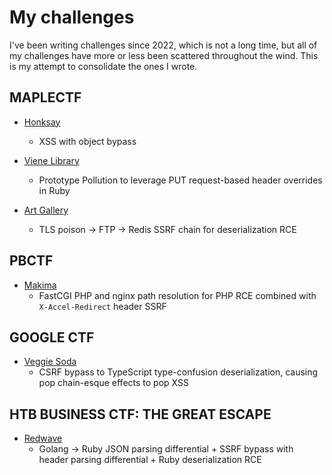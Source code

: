 # My challenges

I've been writing challenges since 2022, which is not a long time, but all of my challenges have more or less been scattered throughout the wind. This is my attempt to consolidate the ones I wrote. 

## MAPLECTF

* [Honksay](https://github.com/ubcctf/maple-ctf-2022-public/tree/main/web/honksay)
    * XSS with object bypass

* [Viene Library](https://jamvie.net/posts/2022/09/maplectf-2022-vies-challenges/#viene-library-11-solves)
    * Prototype Pollution to leverage PUT request-based header overrides in Ruby

* [Art Gallery](https://jamvie.net/posts/2022/09/maplectf-2022-vies-challenges/#art-gallery-3-solves)
    * TLS poison -> FTP -> Redis SSRF chain for deserialization RCE

## PBCTF

* [Makima](posts/2023/02/pbctf-2023-jazzy-x-vie-chals/#makima)
    * FastCGI PHP and nginx path resolution for PHP RCE combined with `X-Accel-Redirect` header SSRF

## GOOGLE CTF

* [Veggie Soda](https://github.com/google/google-ctf/tree/master/2023/web-vegsoda)
    * CSRF bypass to TypeScript type-confusion deserialization, causing pop chain-esque effects to pop XSS

## HTB BUSINESS CTF: THE GREAT ESCAPE

* [Redwave](https://www.hackthebox.com/events/htb-business-ctf-2023)
    * Golang -> Ruby JSON parsing differential + SSRF bypass with header parsing differential + Ruby deserialization RCE